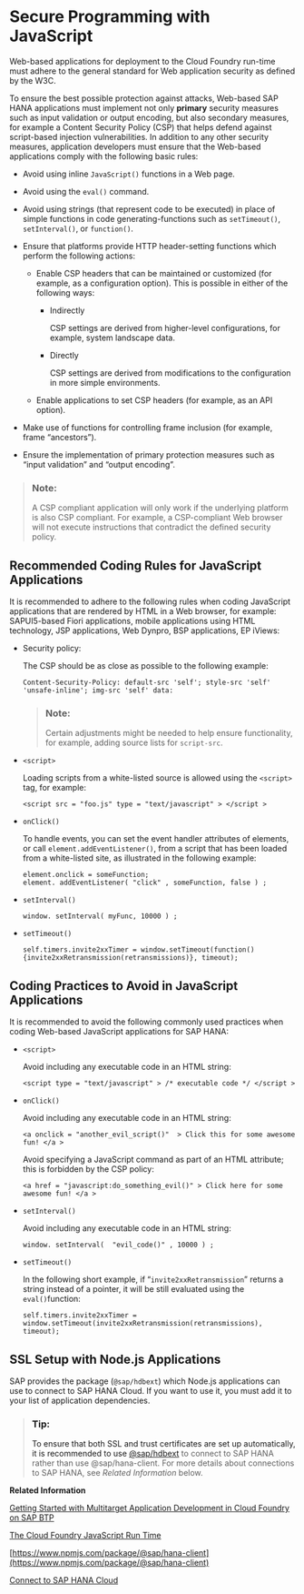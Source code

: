 <!-- loio7c3afbb518df4df3a38ab1dda7a9417a -->

# Secure Programming with JavaScript

Web-based applications for deployment to the Cloud Foundry run-time must adhere to the general standard for Web application security as defined by the W3C.

To ensure the best possible protection against attacks, Web-based SAP HANA applications must implement not only **primary** security measures such as input validation or output encoding, but also secondary measures, for example a Content Security Policy \(CSP\) that helps defend against script-based injection vulnerabilities. In addition to any other security measures, application developers must ensure that the Web-based applications comply with the following basic rules:

-   Avoid using inline `JavaScript()` functions in a Web page.

-   Avoid using the `eval()` command.

-   Avoid using strings \(that represent code to be executed\) in place of simple functions in code generating-functions such as `setTimeout()`, `setInterval()`, or `function()`.

-   Ensure that platforms provide HTTP header-setting functions which perform the following actions:

    -   Enable CSP headers that can be maintained or customized \(for example, as a configuration option\). This is possible in either of the following ways:

        -   Indirectly

            CSP settings are derived from higher-level configurations, for example, system landscape data.

        -   Directly

            CSP settings are derived from modifications to the configuration in more simple environments.


    -   Enable applications to set CSP headers \(for example, as an API option\).


-   Make use of functions for controlling frame inclusion \(for example, frame “ancestors”\).

-   Ensure the implementation of primary protection measures such as “input validation” and “output encoding”.


> ### Note:  
> A CSP compliant application will only work if the underlying platform is also CSP compliant. For example, a CSP-compliant Web browser will not execute instructions that contradict the defined security policy.



## Recommended Coding Rules for JavaScript Applications

It is recommended to adhere to the following rules when coding JavaScript applications that are rendered by HTML in a Web browser, for example: SAPUI5-based Fiori applications, mobile applications using HTML technology, JSP applications, Web Dynpro, BSP applications, EP iViews:

-   Security policy:

    The CSP should be as close as possible to the following example:

    ```
    Content-Security-Policy: default-src 'self'; style-src 'self' 'unsafe-inline'; img-src 'self' data: 
    ```

    > ### Note:  
    > Certain adjustments might be needed to help ensure functionality, for example, adding source lists for `script-src`.

-   `<script>`

    Loading scripts from a white-listed source is allowed using the `<script>` tag, for example:

    ```
    <script src = "foo.js" type = "text/javascript" > </script >
    ```

-   `onClick()` 

    To handle events, you can set the event handler attributes of elements, or call `element.addEventListener()`, from a script that has been loaded from a white-listed site, as illustrated in the following example:

    ```
    element.onclick = someFunction; 
    element. addEventListener( "click" , someFunction, false ) ; 
    ```

-   `setInterval()` 

    ```
    window. setInterval( myFunc, 10000 ) ;
    ```

-   `setTimeout()` 

    ```
    self.timers.invite2xxTimer = window.setTimeout(function() {invite2xxRetransmission(retransmissions)}, timeout); 
    ```




## Coding Practices to Avoid in JavaScript Applications

It is recommended to avoid the following commonly used practices when coding Web-based JavaScript applications for SAP HANA:

-   `<script>`

    Avoid including any executable code in an HTML string:

    ```
    <script type = "text/javascript" > /* executable code */ </script >
    ```

-   `onClick()` 

    Avoid including any executable code in an HTML string:

    ```
    <a onclick = "another_evil_script()"  > Click this for some awesome fun! </a >  
    ```

    Avoid specifying a JavaScript command as part of an HTML attribute; this is forbidden by the CSP policy:

    ```
    <a href = "javascript:do_something_evil()" > Click here for some awesome fun! </a >
    ```

-   `setInterval()` 

    Avoid including any executable code in an HTML string:

    ```
    window. setInterval(  "evil_code()" , 10000 ) ;
    ```

-   `setTimeout()` 

    In the following short example, if “`invite2xxRetransmission`” returns a string instead of a pointer, it will be still evaluated using the `eval()`function:

    ```
    self.timers.invite2xxTimer =  window.setTimeout(invite2xxRetransmission(retransmissions), timeout); 
    ```




<a name="loio7c3afbb518df4df3a38ab1dda7a9417a__section_b13_dbd_cnb"/>

## SSL Setup with Node.js Applications

SAP provides the package \(`@sap/hdbext`\) which Node.js applications can use to connect to SAP HANA Cloud. If you want to use it, you must add it to your list of application dependencies.

> ### Tip:  
> To ensure that both SSL and trust certificates are set up automatically, it is recommended to use [@sap/hdbext](https://www.npmjs.com/package/@sap/hdbext) to connect to SAP HANA rather than use @sap/hana-client. For more details about connections to SAP HANA, see *Related Information* below.

**Related Information**  


[Getting Started with Multitarget Application Development in Cloud Foundry on SAP BTP](../020-HANA-Cloud-DB-Dev-Get-Started/getting-started-with-multitarget-application-development-in-cloud-foundry-on-sa-7f681c3.md "Multitarget applications running in Cloud Foundry on SAP Business Technology Platform (SAP BTP) must include a number of mandatory files that are used for configuration and deployment.")

[The Cloud Foundry JavaScript Run Time](the-cloud-foundry-javascript-run-time-18c0192.md "Cloud Foundry on SAP Business Technology Platform provides a JavaScript run time environment to which you can deploy your Node.js and JavaScript applications.")

[https://www.npmjs.com/package/@sap/hana-client](https://www.npmjs.com/package/@sap/hana-client)

[Connect to SAP HANA Cloud](connect-to-sap-hana-cloud-31d5595.md "Connect an application to SAP HANA Cloud")

